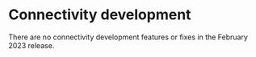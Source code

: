 # Connectivity development 

<head>
  <meta name="guidename" content="Release Notes"/>
  <meta name="context" content="GUID-ef3b98a4-e66a-4307-9f29-afdb682b5f4b"/>
</head>





There are no connectivity development features or fixes in the February 2023 release.


